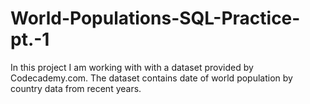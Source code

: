 # World-Populations-SQL-Practice-pt.-1

In this project I am working with with a dataset provided by Codecademy.com. The dataset contains date of world population by country data from recent years.
